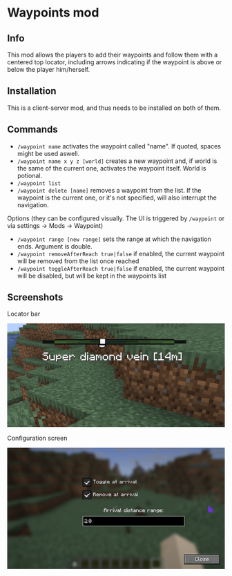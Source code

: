 # Waypoints mod

## Info

This mod allows the players to add their waypoints and follow them with a centered top locator, including arrows indicating if the waypoint is above or below the player him/herself.

## Installation

This is a client-server mod, and thus needs to be installed on both of them.

## Commands

- `/waypoint name` activates the waypoint called "name". If quoted, spaces might be used aswell.
- `/waypoint name x y z [world]` creates a new waypoint and, if world is the same of the current one, activates the waypoint itself. World is potional.
- `/waypoint list`
- `/waypoint delete [name]` removes a waypoint from the list. If the waypoint is the current one, or it's not specified, will also interrupt the navigation.

Options (they can be configured visually. The UI is triggered by `/waypoint` or via settings -> Mods -> Waypoint)
- `/waypoint range [new range]` sets the range at which the navigation ends. Argument is double.
- `/waypoint removeAfterReach true|false` if enabled, the current waypoint will be removed from the list once reached
- `/waypoint toggleAfterReach true|false` if enabled, the current waypoint will be disabled, but will be kept in the waypoints list

## Screenshots
Locator bar

![Locator bar](docs/locator_bar_screenshot.png)

Configuration screen

![Configuration screen](docs/configuration_screen.png)